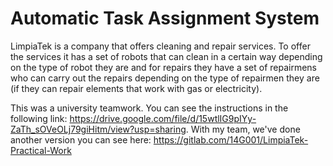 # Automatic Task Assignment System
LimpiaTek is a company that offers cleaning and repair services. To offer the services it has a set of robots that can clean in a certain way depending on the type of robot they are and for repairs they have a set of repairmens who can carry out the repairs depending on the type of repairmen they are (if they can repair elements that work with gas or electricity).

This was a university teamwork. You can see the instructions in the following link: https://drive.google.com/file/d/15wtlIG9pIYy-ZaTh_sOVeOLj79giHitm/view?usp=sharing. With my team, we've done another version you can see here: https://gitlab.com/14G001/LimpiaTek-Practical-Work
